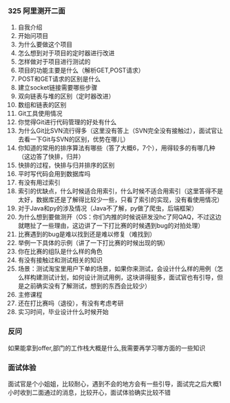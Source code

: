 ### 325 阿里测开二面



1. 自我介绍
2. 开始问项目
3. 为什么要做这个项目
4. 怎么想到对于项目的定时器进行改进
5. 怎样做对于项目进行测试的
6. 项目的功能主要是什么（解析GET,POST请求）
7. POST和GET请求的区别是什么
8. 建立socket链接需要哪些步骤
9. 双向链表与堆的区别（定时器改进）
10. 数组和链表的区别
11. Git工具使用情况
12. 你觉得Git进行代码管理的好处有什么
13. 为什么Git比SVN流行得多（这里没有答上（SVN完全没有接触过），面试官让去看一下Git与SVN的区别，优势在哪儿）
14. 你知道的常用的排序算法有哪些（答了大概6，7个），用得较多的有哪几种（这边答了快排，归并）
15. 快排的过程，快排与归并排序的区别
16. 平时写代码会用到数据库吗
17. 有没有用过索引
18. 索引的优缺点，什么时候适合用索引，什么时候不适合用索引（这里答得不是太好，数据库还是了解得比较少一些，只看了索引的实现，没有看使用情况）
19. 对于Java和py的涉及情况（Java不了解，py做了爬虫，后端框架）
20. 为什么想到要做测开（OS：你们内推的时候说研发没hc了阿QAQ，不过这边就瞎扯了一些理由，这边讲了一下打比赛的时候遇到bug的对拍处理）
21. 比赛遇到的bug是难以找到还是难以修复（难找到）
22. 举例一下具体的示例（讲了一下打比赛的时候出现的锅）
23. 你在比赛的组队是什么样的角色
24. 有没有接触过和测试相关的知识
25. 场景：测试淘宝里用户下单的场景，如果你来测试，会设计什么样的用例（怎么样构建测试计划，如何设计测试用例，这块讲得挺多，面试官也有引导，但是之前确实没有了解测试，想到的东西会比较少）
26. 主修课程
27. 还在打比赛吗（退役），有没有考虑考研
28. 实习时间，毕业设计什么时候开始

###  反问

如果能拿到offer,部门的工作栈大概是什么,我需要再学习哪方面的一些知识

### 面试体验

面试官是个小姐姐，比较耐心，遇到不会的地方会有一些引导，面试完之后大概1小时收到二面通过的消息，比较开心，面试体验确实比较不错







